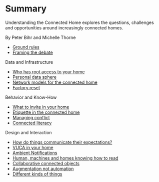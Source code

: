 
# Summary

Understanding the Connected Home explores the questions, challenges and opportunities around increasingly connected homes.

By Peter Bihr and Michelle Thorne

* [Ground rules](ground_rules.md)
* [Framing the debate](framing_the_debate.md)

Data and Infrastructure

* [Who has root access to your home](who_has_root_access_to_your_home.md)
* [Personal data sphere](personal_data_sphere.md)
* [Network models for the connected home](network_models_for_the_connected_home.md)
* [Factory reset](factory_reset.md)

Behavior and Know-How

* [What to invite in your home](what_to_invite_in_your_home.md)
* [Etiquette in the connected home](etiquette_in_the_connected_home.md)
* [Managing conflict](managing_conflict.md)
* [Connected literacy](connected_literacy.md)


Design and Interaction

* [How do things communicate their expectations?](how_do_things_communicate_their_expectations.md)
* [VUCA in your home](vuca_in_your_home.md)
* [Ambient Notifications](ambient_notifications.md)
* [Human, machines and homes knowing how to read](human_machines_and_homes_knowing_how_to_read.md)
* [Collaborative connected objects](collaborative_connected_objects.md)
* [Augmentation not automation](augmentation_not_automation.md)
* [Different kinds of things](different_kinds_of_things.md)






















